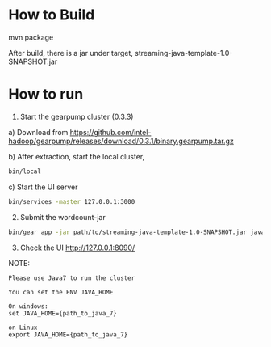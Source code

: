 How to Build
=============
mvn package

After build, there is a jar under target, streaming-java-template-1.0-SNAPSHOT.jar

How to run
============
1. Start the gearpump cluster (0.3.3)

  a) Download from https://github.com/intel-hadoop/gearpump/releases/download/0.3.1/binary.gearpump.tar.gz

  b) After extraction,  start the local cluster,
  ```bash
  bin/local
  ```

  c) Start the UI server
  ```bash
  bin/services -master 127.0.0.1:3000
  ```

2. Submit the wordcount-jar
  ```bash
  bin/gear app -jar path/to/streaming-java-template-1.0-SNAPSHOT.jar javatemplate.WordCount 127.0.0.1:3000
  ```
  
3. Check the UI
  http://127.0.0.1:8090/  
  

NOTE:
```
Please use Java7 to run the cluster

You can set the ENV JAVA_HOME

On windows:
set JAVA_HOME={path_to_java_7}

on Linux
export JAVA_HOME={path_to_java_7}
```
